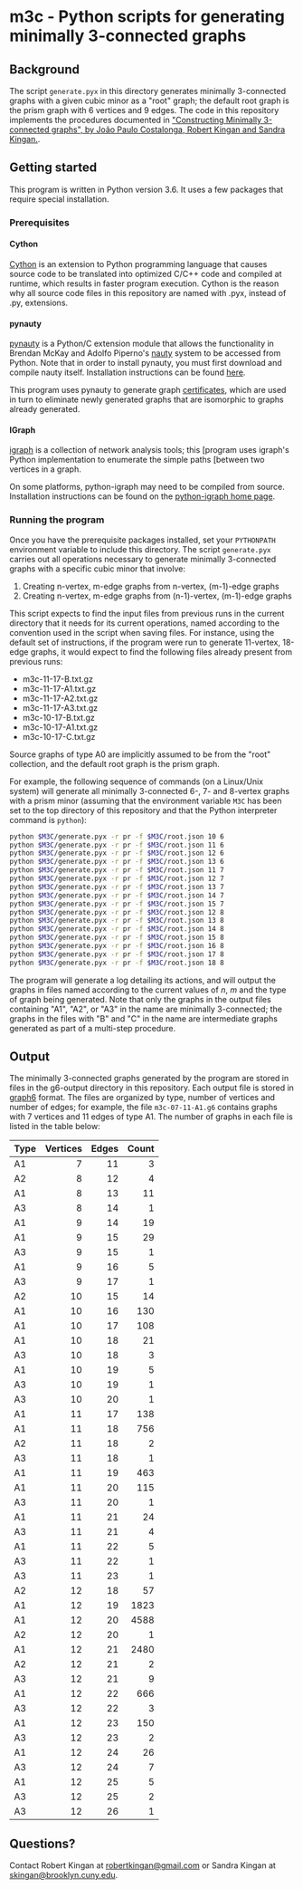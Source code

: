 # m3c - Python scripts for generating minimally 3-connected graphs

## Background

The script `generate.pyx` in this directory generates minimally 3-connected
graphs with a given cubic minor as a "root" graph; the default root graph is
the prism graph with 6 vertices and 9 edges. The code in this repository
implements the procedures documented in ["Constructing Minimally 3-connected
graphs", by Jo&atilde;o Paulo Costalonga, Robert Kingan and Sandra Kingan.](https://arxiv.org/abs/2012.12059).

## Getting started

This program is written in Python version 3.6. It uses a few packages that
require special installation.

### Prerequisites

#### Cython

[Cython](https://cython.readthedocs.io/en/latest/src/quickstart/overview.html)
is an extension to Python programming language that causes source code to be
translated into optimized C/C++ code and compiled at runtime, which results
in faster program execution. Cython is the reason why all source code files
in this repository are named with .pyx, instead of .py, extensions.

#### pynauty

[pynauty](https://web.cs.dal.ca/~peter/software/pynauty/html/index.html) is a
Python/C extension module that allows the functionality in Brendan McKay and
Adolfo Piperno's [nauty](http://pallini.di.uniroma1.it/) system to be
accessed from Python. Note that in order to install pynauty, you must first
download and compile nauty itself. Installation instructions can be found
[here](https://web.cs.dal.ca/~peter/software/pynauty/html/install.html).

This program uses pynauty to generate graph
[certificates](https://web.cs.dal.ca/~peter/software/pynauty/html/guide.html#pynauty.certificate),
which are used in turn to eliminate newly generated graphs that are isomorphic
to graphs already generated.

#### IGraph

[igraph](https://igraph.org/) is a collection of network analysis tools; this
[program uses igraph's Python implementation to enumerate the simple paths
[between two vertices in a graph.

On some platforms, python-igraph may need to be compiled from source.
Installation instructions can be found on the [python-igraph home
page](https://igraph.org/python/).

### Running the program

Once you have the prerequisite packages installed, set your `PYTHONPATH`
environment variable to include this directory. The script `generate.pyx`
carries out all operations necessary to generate minimally 3-connected graphs
with a specific cubic minor that involve:

1. Creating n-vertex, m-edge graphs from n-vertex, (m-1)-edge graphs
2. Creating n-vertex, m-edge graphs from (n-1)-vertex, (m-1)-edge graphs

This script expects to find the input files from previous runs in the current
directory that it needs for its current operations, named according to the
convention used in the script when saving files. For instance, using the
default set of instructions, if the program were run to generate 11-vertex,
18-edge graphs, it would expect to find the following files already present
from previous runs:

* m3c-11-17-B.txt.gz
* m3c-11-17-A1.txt.gz
* m3c-11-17-A2.txt.gz
* m3c-11-17-A3.txt.gz
* m3c-10-17-B.txt.gz
* m3c-10-17-A1.txt.gz
* m3c-10-17-C.txt.gz

Source graphs of type A0 are implicitly assumed to be from the "root"
collection, and the default root graph is the prism graph.

For example, the following sequence of commands (on a Linux/Unix system) will
generate all minimally 3-connected 6-, 7- and 8-vertex graphs with a prism
minor (assuming that the environment variable `M3C` has been set to the top
directory of this repository and that the Python interpreter command is
`python`):

```bash
python $M3C/generate.pyx -r pr -f $M3C/root.json 10 6
python $M3C/generate.pyx -r pr -f $M3C/root.json 11 6
python $M3C/generate.pyx -r pr -f $M3C/root.json 12 6
python $M3C/generate.pyx -r pr -f $M3C/root.json 13 6
python $M3C/generate.pyx -r pr -f $M3C/root.json 11 7
python $M3C/generate.pyx -r pr -f $M3C/root.json 12 7
python $M3C/generate.pyx -r pr -f $M3C/root.json 13 7
python $M3C/generate.pyx -r pr -f $M3C/root.json 14 7
python $M3C/generate.pyx -r pr -f $M3C/root.json 15 7
python $M3C/generate.pyx -r pr -f $M3C/root.json 12 8
python $M3C/generate.pyx -r pr -f $M3C/root.json 13 8
python $M3C/generate.pyx -r pr -f $M3C/root.json 14 8
python $M3C/generate.pyx -r pr -f $M3C/root.json 15 8
python $M3C/generate.pyx -r pr -f $M3C/root.json 16 8
python $M3C/generate.pyx -r pr -f $M3C/root.json 17 8
python $M3C/generate.pyx -r pr -f $M3C/root.json 18 8
```

The program will generate a log detailing its actions, and will output the
graphs in files named according to the current values of *n*, *m* and the type
of graph being generated. Note that only the graphs in the output files
containing "A1", "A2", or "A3" in the name are minimally 3-connected; the
graphs in the files with "B" and "C" in the name are intermediate graphs
generated as part of a multi-step procedure.

## Output

The minimally 3-connected graphs generated by the program are stored in files in
the g6-output directory in this repository. Each output file is stored in
[graph6](http://users.cecs.anu.edu.au/~bdm/data/formats.html) format. The files
are organized by type, number of vertices and number of edges; for example, the
file `m3c-07-11-A1.g6` contains graphs with 7 vertices and 11 edges of type A1.
The number of graphs in each file is listed in the table below:

|Type|Vertices|Edges|Count|
|---|--:|--:|--:|
|A1|7|11|3|
|A2|8|12|4|
|A1|8|13|11|
|A3|8|14|1|
|A1|9|14|19|
|A1|9|15|29|
|A3|9|15|1|
|A1|9|16|5|
|A3|9|17|1|
|A2|10|15|14|
|A1|10|16|130|
|A1|10|17|108|
|A1|10|18|21|
|A3|10|18|3|
|A1|10|19|5|
|A3|10|19|1|
|A3|10|20|1|
|A1|11|17|138|
|A1|11|18|756|
|A2|11|18|2|
|A3|11|18|1|
|A1|11|19|463|
|A1|11|20|115|
|A3|11|20|1|
|A1|11|21|24|
|A3|11|21|4|
|A1|11|22|5|
|A3|11|22|1|
|A3|11|23|1|
|A2|12|18|57|
|A1|12|19|1823|
|A1|12|20|4588|
|A2|12|20|1|
|A1|12|21|2480|
|A2|12|21|2|
|A3|12|21|9|
|A1|12|22|666|
|A3|12|22|3|
|A1|12|23|150|
|A3|12|23|2|
|A1|12|24|26|
|A3|12|24|7|
|A1|12|25|5|
|A3|12|25|2|
|A3|12|26|1|


## Questions?

Contact Robert Kingan at robertkingan@gmail.com or Sandra Kingan at
skingan@brooklyn.cuny.edu.
